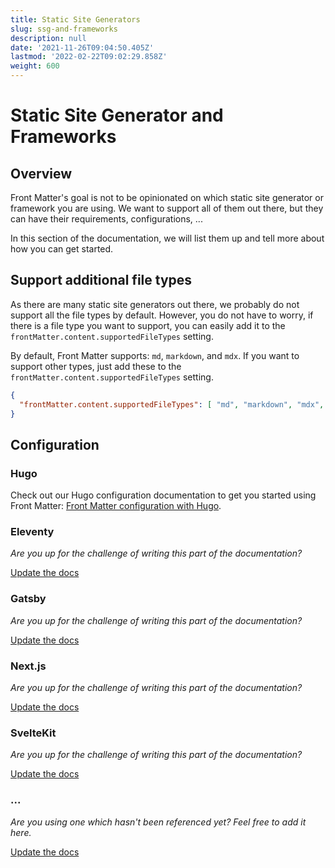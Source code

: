 ```yaml
---
title: Static Site Generators
slug: ssg-and-frameworks
description: null
date: '2021-11-26T09:04:50.405Z'
lastmod: '2022-02-22T09:02:29.858Z'
weight: 600
---
```


# Static Site Generator and Frameworks

## Overview

Front Matter's goal is not to be opinionated on which static site generator or framework you are using. We want to support all of them out there, but they can have their requirements, configurations, ...

In this section of the documentation, we will list them up and tell more about how you can get started.

## Support additional file types

As there are many static site generators out there, we probably do not support all the file types by default. However, you do not have to worry, if there is a file type you want to support, you can easily add it to the `frontMatter.content.supportedFileTypes` setting.

By default, Front Matter supports: `md`, `markdown`, and `mdx`. If you want to support other types, just add these to the `frontMatter.content.supportedFileTypes` setting.

```json
{
  "frontMatter.content.supportedFileTypes": [ "md", "markdown", "mdx", "svx" ]
}
```

## Configuration

### Hugo

Check out our Hugo configuration documentation to get you started using Front Matter: [Front Matter configuration with Hugo](/docs/hugo-configuration).

### Eleventy

*Are you up for the challenge of writing this part of the documentation?*

[Update the docs](https://github.com/FrontMatter/web-documentation-nextjs/edit/main/content/docs/ssg.md)

### Gatsby

*Are you up for the challenge of writing this part of the documentation?*

[Update the docs](https://github.com/FrontMatter/web-documentation-nextjs/edit/main/content/docs/ssg.md)

### Next.js

*Are you up for the challenge of writing this part of the documentation?*

[Update the docs](https://github.com/FrontMatter/web-documentation-nextjs/edit/main/content/docs/ssg.md)

### SvelteKit

*Are you up for the challenge of writing this part of the documentation?*

[Update the docs](https://github.com/FrontMatter/web-documentation-nextjs/edit/main/content/docs/ssg.md)

### ...

*Are you using one which hasn't been referenced yet? Feel free to add it here.*

[Update the docs](https://github.com/FrontMatter/web-documentation-nextjs/edit/main/content/docs/ssg.md)
